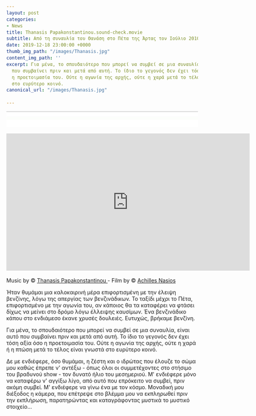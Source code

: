 ```yaml
---
layout: post
categories:
- News
title: Thanasis Papakonstantinou.sound-check.movie
subtitle: Από τη συναυλία του Θανάση στο Πέτα της Άρτας τον Ιούλιο 2010
date: 2019-12-18 23:00:00 +0000
thumb_img_path: "/images/Thanasis.jpg"
content_img_path: ''
excerpt: Για μένα, το σπουδαιότερο που μπορεί να συμβεί σε μια συναυλία, είναι αυτό
  που συμβαίνει πριν και μετά από αυτή. Το ίδιο το γεγονός δεν έχει τόση αξία όσο
  η προετοιμασία του. Ούτε η αγωνία της αρχής, ούτε η χαρά μετά το τέλος είναι γνωστά
  στο ευρύτερο κοινό.
canonical_url: "/images/Thanasis.jpg"

---
```

![](/images/bwok-2.jpg)

<iframe src="https://player.vimeo.com/video/14535360" width="640" height="360" frameborder="0" allow="autoplay; fullscreen" allowfullscreen></iframe>

Music by © <a href="https://www.facebook.com/ThanasisPapakonstantinou/ " target="blank">Thanasis Papakonstantinou </a> - Film by © <a href="https://www.facebook.com/achilles.nasios" target="blank">Achilles Nasios</a>

Ήταν θυμάμαι μια καλοκαιρινή μέρα επιφορτισμένη με την έλειψη βενζίνης, λόγω της απεργίας των βενζινάδικων. Το ταξίδι μέχρι το Πέτα, επιφορτισμένο με την αγωνία του, αν κάποιος θα τα καταφέρει να φτάσει δίχως να μείνει στο δρόμο λόγω έλλειψης καυσίμων. Ένα βενζινάδικο κάπου στο ενδιάμεσο έκανε χρυσές δουλειές. Ευτυχώς, βρήκαμε βενζίνη.

Για μένα, το σπουδαιότερο που μπορεί να συμβεί σε μια συναυλία, είναι αυτό που συμβαίνει πριν και μετά από αυτή. Το ίδιο το γεγονός δεν έχει τόση αξία όσο η προετοιμασία του. Ούτε η αγωνία της αρχής, ούτε η χαρά ή η πτώση μετά το τέλος είναι γνωστά στο ευρύτερο κοινό.

Δε με ενδιέφερε, όσο θυμάμαι, η ζέστη και ο ιδρώτας που έλουζε το σώμα μου καθώς έπρεπε ν' αντέξω - όπως όλοι οι συμμετέχοντες στο στήσιμο του βραδυνού show - τον δυνατό ήλιο του μεσημεριού. Μ' ενδιέφερε μόνο να καταφέρω ν' αγγίξω λίγο, από αυτό που επρόκειτο να συμβεί, πριν ακόμη συμβεί. Μ' ενδιέφερε να γίνω ένα με τον κόσμο. Μοναδική μου διέξοδος η κάμερα, που επέτρεψε στο βλέμμα μου να εκπληρωθεί πριν την εκπλήρωση, παρατηρώντας και καταγράφοντας μυστικά το μυστικό στοιχείο...